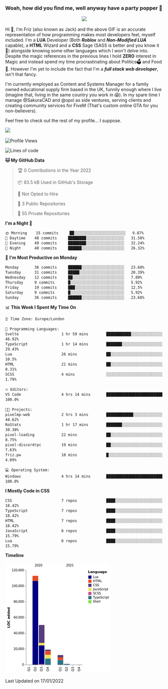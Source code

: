 ### Woah, how did you find me, well anyway have a party popper 🎉

<p align="center">
  <img  src="https://66.media.tumblr.com/d2766024a15e8c140bf20f314664eed2/d1615166bf58615c-d8/s400x600/aabc473a64edc43599d5345fd1e9e792d66ecc48.gifv">
</p>

Hi :wave:, I'm Friz (also known as Jack) and the above GIF is an accurate representation of how programming makes most developers feel, myself included. I'm a **LUA** Developer (Both ***Roblox*** and ***Non-Modified LUA*** capable), a **HTML** Wizard and a **CSS** Sage (SASS is better and you know it :pray:) alongside knowing some other languages which I won't delve into. Despite the magic references in the previous lines I hold **ZERO** interest in Magic and instead spend my time procrastinating about Politics🗳️ and Food🍔. However I'm yet to include the fact that I'm a ***full stack web developer***, isn't that fancy.

I'm currently employed as Content and Systems Manager for a family owned educational supply firm based in the UK, funnily enough where I live (imagine that, living in the same country you work in 😱). In my spare time I manage @SakuraCAD and @opxl as side ventures, serving clients and creating community services for FiveM (That's custom online GTA for you non-believers).

Feel free to check out the rest of my profile... I suppose.

<a href="https://github.com/anuraghazra/github-readme-stats">
  <img  src="https://github-readme-stats.vercel.app/api?username=JackOPXL&count_private=true&show_icons=true&theme=tokyonight" />
</a>



<!--START_SECTION:waka-->
![Profile Views](http://img.shields.io/badge/Profile%20Views-0-blue)

![Lines of code](https://img.shields.io/badge/From%20Hello%20World%20I%27ve%20Written-197%20Thousand%20lines%20of%20code-blue)

**🐱 My GitHub Data** 

> 🏆 0 Contributions in the Year 2022
 > 
> 📦 83.5 kB Used in GitHub's Storage 
 > 
> 🚫 Not Opted to Hire
 > 
> 📜 3 Public Repositories 
 > 
> 🔑 55 Private Repositories  
 > 
**I'm a Night 🦉** 

```text
🌞 Morning    15 commits     ██░░░░░░░░░░░░░░░░░░░░░░░   9.87% 
🌆 Daytime    48 commits     ████████░░░░░░░░░░░░░░░░░   31.58% 
🌃 Evening    49 commits     ████████░░░░░░░░░░░░░░░░░   32.24% 
🌙 Night      40 commits     ██████░░░░░░░░░░░░░░░░░░░   26.32%

```
📅 **I'm Most Productive on Monday** 

```text
Monday       36 commits     ██████░░░░░░░░░░░░░░░░░░░   23.68% 
Tuesday      31 commits     █████░░░░░░░░░░░░░░░░░░░░   20.39% 
Wednesday    12 commits     ██░░░░░░░░░░░░░░░░░░░░░░░   7.89% 
Thursday     9 commits      █░░░░░░░░░░░░░░░░░░░░░░░░   5.92% 
Friday       19 commits     ███░░░░░░░░░░░░░░░░░░░░░░   12.5% 
Saturday     9 commits      █░░░░░░░░░░░░░░░░░░░░░░░░   5.92% 
Sunday       36 commits     ██████░░░░░░░░░░░░░░░░░░░   23.68%

```


📊 **This Week I Spent My Time On** 

```text
⌚︎ Time Zone: Europe/London

💬 Programming Languages: 
Svelte                   1 hr 59 mins        ███████████░░░░░░░░░░░░░░   46.92% 
TypeScript               1 hr 14 mins        ███████░░░░░░░░░░░░░░░░░░   29.43% 
Lua                      26 mins             ██░░░░░░░░░░░░░░░░░░░░░░░   10.5% 
HTML                     21 mins             ██░░░░░░░░░░░░░░░░░░░░░░░   8.31% 
SCSS                     4 mins              ░░░░░░░░░░░░░░░░░░░░░░░░░   1.79%

🔥 Editors: 
VS Code                  4 hrs 14 mins       █████████████████████████   100.0%

🐱‍💻 Projects: 
pixelmp-web              2 hrs 3 mins        ████████████░░░░░░░░░░░░░   48.62% 
RoStats                  1 hr 17 mins        ███████░░░░░░░░░░░░░░░░░░   30.38% 
pixel-loading            22 mins             ██░░░░░░░░░░░░░░░░░░░░░░░   8.75% 
pixel-discordrpc         19 mins             ██░░░░░░░░░░░░░░░░░░░░░░░   7.63% 
friz.pw                  10 mins             █░░░░░░░░░░░░░░░░░░░░░░░░   4.09%

💻 Operating System: 
Windows                  4 hrs 14 mins       █████████████████████████   100.0%

```

**I Mostly Code in CSS** 

```text
CSS                      7 repos             ████░░░░░░░░░░░░░░░░░░░░░   18.42% 
TypeScript               7 repos             ████░░░░░░░░░░░░░░░░░░░░░   18.42% 
HTML                     7 repos             ████░░░░░░░░░░░░░░░░░░░░░   18.42% 
JavaScript               6 repos             ████░░░░░░░░░░░░░░░░░░░░░   15.79% 
Lua                      6 repos             ████░░░░░░░░░░░░░░░░░░░░░   15.79%

```


**Timeline**

![Chart not found](https://raw.githubusercontent.com/JackOPXL/JackOPXL/master/charts/bar_graph.png) 


 Last Updated on 17/01/2022
<!--END_SECTION:waka-->

